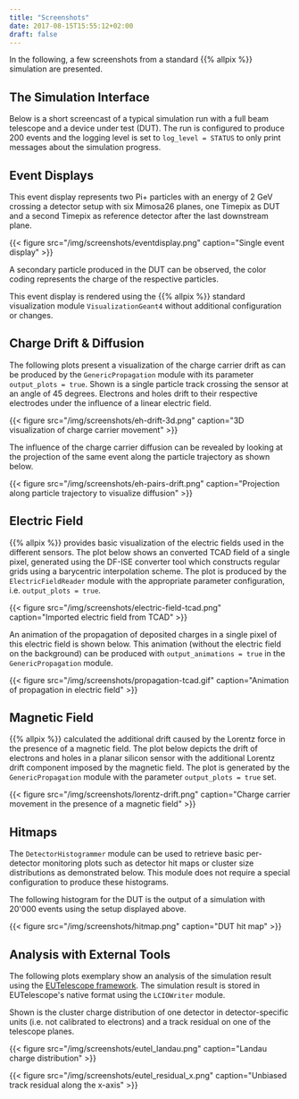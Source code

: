 ```yaml
---
title: "Screenshots"
date: 2017-08-15T15:55:12+02:00
draft: false
---
```


In the following, a few screenshots from a standard {{% allpix %}} simulation are presented.

## The Simulation Interface

Below is a short screencast of a typical simulation run with a full beam telescope and a device under test (DUT). The run is configured to produce 200 events and the logging level is set to `log_level = STATUS` to only print messages about the simulation progress.

<script src="https://asciinema.org/a/183204.js" id="asciicast-183204" async></script>

## Event Displays

This event display represents two Pi+ particles with an energy of 2 GeV crossing a detector setup with six Mimosa26 planes, one Timepix as DUT and a second Timepix as reference detector after the last downstream plane.

{{< figure src="/img/screenshots/eventdisplay.png" caption="Single event display" >}}


A secondary particle produced in the DUT can be observed, the color coding represents the charge of the respective particles.

This event display is rendered using the {{% allpix %}} standard visualization module `VisualizationGeant4` without additional configuration or changes.


## Charge Drift & Diffusion

The following plots present a visualization of the charge carrier drift as can be produced by the `GenericPropagation` module with its parameter `output_plots = true`. Shown is a single particle track crossing the sensor at an angle of 45 degrees. Electrons and holes drift to their respective electrodes under the influence of a linear electric field.

{{< figure src="/img/screenshots/eh-drift-3d.png" caption="3D visualization of charge carrier movement" >}}

The influence of the charge carrier diffusion can be revealed by looking at the projection of the same event along the particle trajectory as shown below.

{{< figure src="/img/screenshots/eh-pairs-drift.png" caption="Projection along particle trajectory to visualize diffusion" >}}


## Electric Field

{{% allpix %}} provides basic visualization of the electric fields used in the different sensors. The plot below shows an converted TCAD field of a single pixel, generated using the DF-ISE converter tool which constructs regular grids using a barycentric interpolation scheme. The plot is produced by the `ElectricFieldReader` module with the appropriate parameter configuration, i.e. `output_plots = true`.

{{< figure src="/img/screenshots/electric-field-tcad.png" caption="Imported electric field from TCAD" >}}

An animation of the propagation of deposited charges in a single pixel of this electric field is shown below. This animation (without the electric field on the background) can be produced with `output_animations = true` in the `GenericPropagation` module.

{{< figure src="/img/screenshots/propagation-tcad.gif" caption="Animation of propagation in electric field" >}}

## Magnetic Field

{{% allpix %}} calculated the additional drift caused by the Lorentz force in the presence of a magnetic field. The plot below depicts the drift of electrons and holes in a planar silicon sensor with the additional Lorentz drift component imposed by the magnetic field. The plot is generated by the `GenericPropagation` module with the parameter `output_plots = true` set.

{{< figure src="/img/screenshots/lorentz-drift.png" caption="Charge carrier movement in the presence of a magnetic field" >}}


## Hitmaps

The `DetectorHistogrammer` module can be used to retrieve basic per-detector monitoring plots such as detector hit maps or cluster size distributions as demonstrated below. This module does not require a special configuration to produce these histograms.

The following histogram for the DUT is the output of a simulation with 20'000 events using the setup displayed above.

{{< figure src="/img/screenshots/hitmap.png" caption="DUT hit map" >}}


## Analysis with External Tools

The following plots exemplary show an analysis of the simulation result using the [EUTelescope framework](http://eutelescope.web.cern.ch/). The simulation result is stored in EUTelescope's native format using the `LCIOWriter` module.

Shown is the cluster charge distribution of one detector in detector-specific units (i.e. not calibrated to electrons) and a track residual on one of the telescope planes.

{{< figure src="/img/screenshots/eutel_landau.png" caption="Landau charge distribution" >}}

{{< figure src="/img/screenshots/eutel_residual_x.png" caption="Unbiased track residual along the x-axis" >}}
